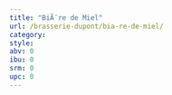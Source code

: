 ```yaml
---
title: "BiÃ¨re de Miel"
url: /brasserie-dupont/bia-re-de-miel/
category: 
style: 
abv: 0
ibu: 0
srm: 0
upc: 0
---
```


